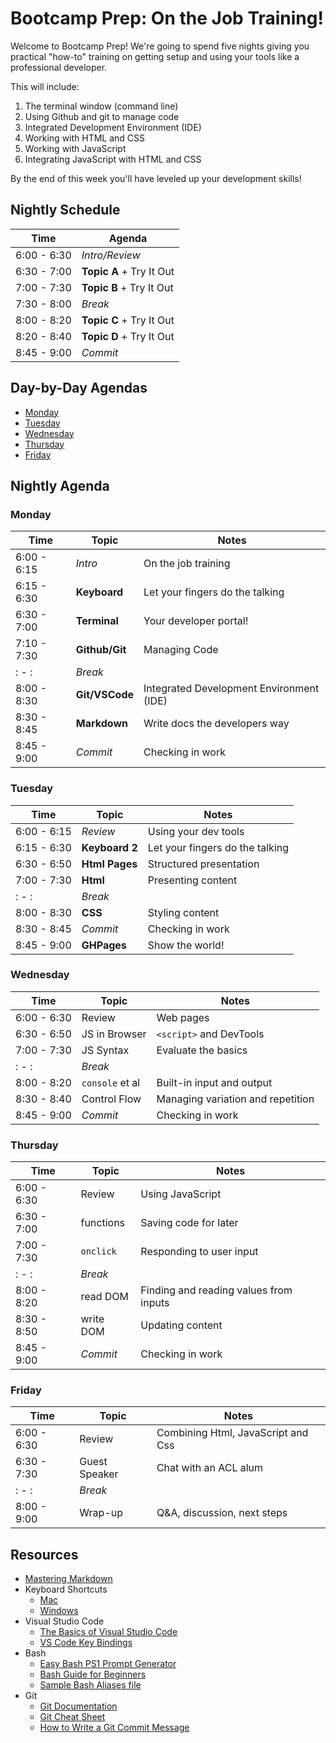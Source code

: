 # Bootcamp Prep: On the Job Training!

Welcome to Bootcamp Prep! We're going to spend five nights giving you
practical "how-to" training on getting setup and using your tools like a
professional developer. 

This will include:
1. The terminal window (command line) 
1. Using Github and git to manage code
1. Integrated Development Environment (IDE)
1. Working with HTML and CSS
1. Working with JavaScript
1. Integrating JavaScript with HTML and CSS

By the end of this week you'll have leveled up your development skills!


## Nightly Schedule

Time           | Agenda       
---            |---           
6:00 - 6:30    | _Intro/Review_     
6:30 - 7:00    | **Topic A** + Try It Out     
7:00 - 7:30    | **Topic B** + Try It Out   
7:30 - 8:00    | _Break_      
8:00 - 8:20    | **Topic C** + Try It Out       
8:20 - 8:40    | **Topic D** + Try It Out      
8:45 - 9:00    | _Commit_ 

## Day-by-Day Agendas

* [Monday](monday/README.md)
* [Tuesday](tuesday/README.md)
* [Wednesday](wednesday/README.md)
* [Thursday](thursday/README.md)
* [Friday](friday/README.md)

## Nightly Agenda

### Monday

Time | Topic | Notes
---|---|---
6:00 - 6:15    | _Intro_         | On the job training
6:15 - 6:30    | **Keyboard**    | Let your fingers do the talking
6:30 - 7:00    | **Terminal**    | Your developer portal!
7:10 - 7:30    | **Github/Git**  | Managing Code
: - :          | _Break_         |
8:00 - 8:30    | **Git/VSCode**  | Integrated Development Environment (IDE)
8:30 - 8:45    | **Markdown**    | Write docs the developers way
8:45 - 9:00    | _Commit_        | Checking in work

### Tuesday

Time | Topic | Notes
---|---|---
6:00 - 6:15    | _Review_       | Using your dev tools
6:15 - 6:30    | **Keyboard 2** | Let your fingers do the talking
6:30 - 6:50    | **Html Pages** | Structured presentation
7:00 - 7:30    | **Html**       | Presenting content
: - :          | _Break_        | 
8:00 - 8:30    | **CSS**        | Styling content
8:30 - 8:45    | _Commit_       | Checking in work
8:45 - 9:00    | **GHPages**    | Show the world!

### Wednesday

Time | Topic | Notes
---|---|---
6:00 - 6:30    | Review          | Web pages
6:30 - 6:50    | JS in Browser      | `<script>` and DevTools 
7:00 - 7:30    | JS Syntax       | Evaluate the basics
: - :  | _Break_         | 
8:00 - 8:20    | `console` et al | Built-in input and output
8:30 - 8:40    | Control Flow    | Managing variation and repetition
8:45 - 9:00    | _Commit_       | Checking in work

### Thursday  

Time | Topic | Notes
---|---|---
6:00 - 6:30    | Review    | Using JavaScript
6:30 - 7:00    | functions | Saving code for later
7:00 - 7:30    | `onclick` | Responding to user input
: - :  | _Break_   | 
8:00 - 8:20    | read DOM  | Finding and reading values from inputs
8:30 - 8:50    | write DOM | Updating content
8:45 - 9:00    | _Commit_       | Checking in work

### Friday

Time | Topic | Notes
---|---|---
6:00 - 6:30    | Review         | Combining Html, JavaScript and Css
6:30 - 7:30    | Guest Speaker  | Chat with an ACL alum
: - :  | _Break_        | 
8:00 - 9:00    | Wrap-up        | Q&A, discussion, next steps

## Resources
* [Mastering Markdown](https://guides.github.com/features/mastering-markdown/)
* Keyboard Shortcuts
  * [Mac](http://www.danrodney.com/mac/)
  * [Windows](http://www.hongkiat.com/blog/100-keyboard-shortcuts-windows/)
* Visual Studio Code
  * [The Basics of Visual Studio Code](https://code.visualstudio.com/Docs/editor/codebasics)
  * [VS Code Key Bindings](http://www.hongkiat.com/blog/key-binding-management-visual-studio-code/)
* Bash
  * [Easy Bash PS1 Prompt Generator](https://ezprompt.net)
  * [Bash Guide for Beginners](http://tille.garrels.be/training/bash/)
  * [Sample Bash Aliases file](code/bash_aliases.md)
* Git
  * [Git Documentation](https://git-scm.com/docs)
  * [Git Cheat Sheet](https://www.git-tower.com/blog/git-cheat-sheet/)
  * [How to Write a Git Commit Message](http://chris.beams.io/posts/git-commit/)
